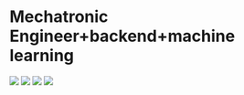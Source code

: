 # Mechatronic Engineer+backend+machine learning
![](https://img.shields.io/github/followers/Ghounder?style=social)
![](https://img.shields.io/github/stars/Ghounder?style=social)
![](https://img.shields.io/github/stars/Ghounder?style=social)
![](https://img.shields.io/twitter/follow/_Hounder?style=social)


<!--
**Ghounder/Ghounder** is a ✨ _special_ ✨ repository because its `README.md` (this file) appears on your GitHub profile.

Here are some ideas to get you started:

- 🔭 I’m currently working on ...
- 🌱 I’m currently learning ...
- 👯 I’m looking to collaborate on ...
- 🤔 I’m looking for help with ...
- 💬 Ask me about ..
- 📫 How to reach me: ...
- 😄 Pronouns: ...
- ⚡ Fun fact: ...
-->
